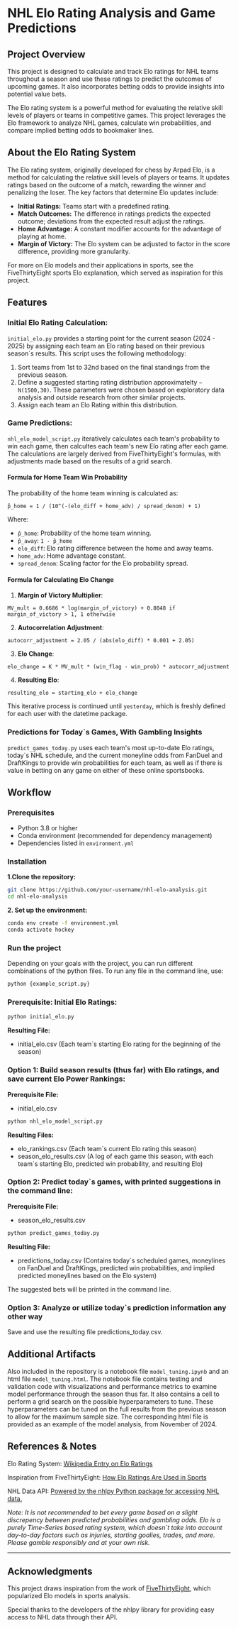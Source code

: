 # NHL Elo Rating Analysis and Game Predictions

## Project Overview

This project is designed to calculate and track Elo ratings for NHL teams throughout a season and use these ratings to predict the outcomes of upcoming games. It also incorporates betting odds to provide insights into potential value bets.

The Elo rating system is a powerful method for evaluating the relative skill levels of players or teams in competitive games. This project leverages the Elo framework to analyze NHL games, calculate win probabilities, and compare implied betting odds to bookmaker lines.

## About the Elo Rating System

The Elo rating system, originally developed for chess by Arpad Elo, is a method for calculating the relative skill levels of players or teams. It updates ratings based on the outcome of a match, rewarding the winner and penalizing the loser. The key factors that determine Elo updates include:

- **Initial Ratings:** Teams start with a predefined rating.
- **Match Outcomes:** The difference in ratings predicts the expected outcome; deviations from the expected result adjust the ratings.
- **Home Advantage:** A constant modifier accounts for the advantage of playing at home.
- **Margin of Victory:** The Elo system can be adjusted to factor in the score difference, providing more granularity.
  
For more on Elo models and their applications in sports, see the FiveThirtyEight sports Elo explanation, which served as inspiration for this project.

## Features

### Initial Elo Rating Calculation:

`initial_elo.py` provides a starting point for the current season (2024 - 2025) by assigning each team an Elo rating based on their previous season`s results. This script uses the following methodology:

1) Sort teams from 1st to 32nd based on the final standings from the previous season.
2) Define a suggested starting rating distribution approximatelty `~ N(1500,30)`. These parameters were chosen based on exploratory data analysis and outside research from other similar projects.
3) Assign each team an Elo Rating within this distribution.

### Game Predictions:

`nhl_elo_model_script.py` iteratively calculates each team's probability to win each game, then calcultes each team's new Elo rating after each game. The calculations are largely derived from FiveThirtyEight's formulas, with adjustments made based on the results of a grid search. 

#### Formula for Home Team Win Probability

The probability of the home team winning is calculated as:

`p̂_home = 1 / (10^(-(elo_diff + home_adv) / spread_denom) + 1)`

Where:
- `p̂_home`: Probability of the home team winning.
- `p̂_away`: `1 - p̂_home`
- `elo_diff`: Elo rating difference between the home and away teams.
- `home_adv`: Home advantage constant.
- `spread_denom`: Scaling factor for the Elo probability spread.

#### Formula for Calculating Elo Change

1. **Margin of Victory Multiplier**:

`MV_mult = 0.6686 * log(margin_of_victory) + 0.8048 if margin_of_victory > 1, 1 otherwise`

2. **Autocorrelation Adjustment**:

`autocorr_adjustment = 2.05 / (abs(elo_diff) * 0.001 + 2.05)`

3. **Elo Change**:

`elo_change = K * MV_mult * (win_flag - win_prob) * autocorr_adjustment`

4. **Resulting Elo**:

`resulting_elo = starting_elo + elo_change`


This iterative process is continued until `yesterday`, which is freshly defined for each user with the datetime package.

### Predictions for Today`s Games, With Gambling Insights

`predict_games_today.py` uses each team's most up-to-date Elo ratings, today`s NHL schedule, and the current moneyline odds from FanDuel and DraftKings to provide win probabilities for each team, as well as if there is value in betting on any game on either of these online sportsbooks. 

## Workflow

### Prerequisites
- Python 3.8 or higher
- Conda environment (recommended for dependency management)
- Dependencies listed in `environment.yml`

### Installation

**1.Clone the repository:**
   ```bash
   git clone https://github.com/your-username/nhl-elo-analysis.git
   cd nhl-elo-analysis
   ```
**2. Set up the environment:**

  ```bash
  conda env create -f environment.yml
  conda activate hockey
  ```

### Run the project

Depending on your goals with the project, you can run different combinations of the python files. To run any file in the command line, use:

```bash
python {example_script.py}
```

### Prerequisite: Initial Elo Ratings:

```bash
python initial_elo.py
```

**Resulting File:**

- initial_elo.csv (Each team`s starting Elo rating for the beginning of the season)


### Option 1: Build season results (thus far) with Elo ratings, and save current Elo Power Rankings:

**Prerequisite File:** 

- initial_elo.csv

```bash
python nhl_elo_model_script.py
```

**Resulting Files:**

- elo_rankings.csv (Each team`s current Elo rating this season)
- season_elo_results.csv (A log of each game this season, with each team`s starting Elo, predicted win probability, and resulting Elo)
  
### Option 2: Predict today`s games, with printed suggestions in the command line:

**Prerequisite File:** 

- season_elo_results.csv

```bash
python predict_games_today.py
```

**Resulting File:**

- predictions_today.csv (Contains today`s scheduled games, moneylines on FanDuel and DraftKings, predicted win probabilities, and implied predicted moneylines based on the Elo system)

The suggested bets will be printed in the command line.

### Option 3: Analyze or utilize today`s prediction information any other way

Save and use the resulting file predictions_today.csv. 

## Additional Artifacts

Also included in the repository is a notebook file `model_tuning.ipynb` and an html file `model_tuning.html`. The notebook file contains testing and validation code with visualizations and performance metrics to examine model performance through the season thus far. It also contains a cell to perform a grid search on the possible hyperparameters to tune. These hyperparameters can be tuned on the full results from the previous season to allow for the maximum sample size. The corresponding html file is provided as an example of the model analysis, from November of 2024.

## References & Notes

Elo Rating System: [Wikipedia Entry on Elo Ratings](https://en.wikipedia.org/wiki/Elo_rating_system)

Inspiration from FiveThirtyEight: [How Elo Ratings Are Used in Sports](https://projects.fivethirtyeight.com/2023-nhl-predictions/)

NHL Data API: [Powered by the nhlpy Python package for accessing NHL data.
](https://pypi.org/project/nhl-api-py/)

*Note: It is not recommended to bet every game based on a slight discrepency between predicted probabilities and gambling odds. Elo is a purely Time-Series based rating system, which doesn`t take into account day-to-day factors such as injuries, starting goalies, trades, and more. Please gamble responsibly and at your own risk.* 

---
## Acknowledgments
This project draws inspiration from the work of [FiveThirtyEight](https://projects.fivethirtyeight.com/2023-nhl-predictions/), which popularized Elo models in sports analysis.

Special thanks to the developers of the nhlpy library for providing easy access to NHL data through their API.


